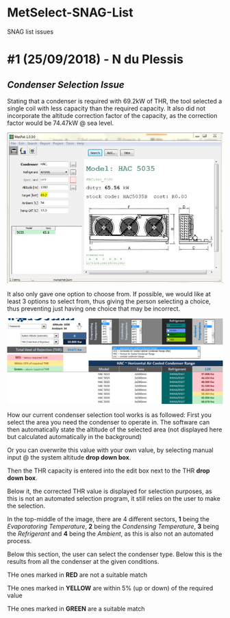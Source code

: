 # MetSelect-SNAG-List
SNAG list issues 

# #1 (25/09/2018) - N du Plessis

## **_Condenser Selection Issue_**

Stating that a condenser is required with 69.2kW of THR, the tool selected a single coil with less capacity than the required capacity.
It also did not incorporate the altitude correction factor of the capacity, as the correction factor would be 74.47kW @ sea level.

![alt text](UndersizedCondenser.JPG "Undersized Condenser Selection")

It also only gave one option to choose from.
If possible, we would like at least 3 options to select from, thus giving the person selecting a choice, thus preventing just having one choice that may be incorrect.

![alt text](RecSelector.JPG "Condenser Selection Preview")

How our current condenser selection tool works is as followed:
 First you select the area you need the condenser to operate in.
 The software can then automatically state the altitude of the selected area (not displayed here but calculated automatically in the background)
 
 Or you can overwrite this value with your own value, by selecting manual input @ the system altitude **drop down box**.
 
 Then the THR capacity is entered into the edit box next to the THR **drop down box**.
 
 Below it, the corrected THR value is displayed for selection purposes, as this is not an automated selection program, it still relies on the user to make the selection.
 
 In the top-middle of the image, there are 4 different sectors, **1** being the *Evaporatoring Temperature*, **2** being the *Condensing Temperature*, **3** being the *Refrigerant* and **4** being the *Ambient*, as this is also not an automated process.
 
 Below this section, the user can select the condenser type.
 Below this is the results from all the condenser at the given conditions.
 
 THe ones marked in **RED** are not a suitable match
 
 THe ones marked in **YELLOW** are within 5% (up or down) of the required value
 
 THe ones marked in **GREEN** are a suitable match
